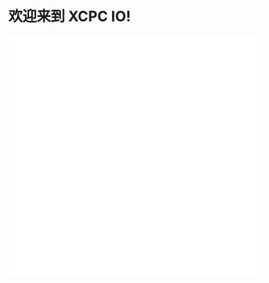<link rel="stylesheet" type="text/css" href="https://cdn.jsdelivr.net/gh/XCPCIO/simple-calendar@1.0.2/simple-calendar.min.css">
<script type="text/javascript" src="https://cdn.jsdelivr.net/gh/XCPCIO/simple-calendar@1.0.2/simple-calendar.min.js"></script>

# 欢迎来到 XCPC IO!

<div style="height:520px;">
<div id='container' style="width:100%; height:480px; background:#fff;"></div>
</div>

<script>
    let mark = {
        '2020-10-17': 'CCPC 6th 秦皇岛站 热身赛',
        '2020-10-18': 'CCPC 6th 秦皇岛站 正式赛',
        '2020-10-24': 'CCPC 6th 威海站 热身赛',
        '2020-10-25': 'CCPC 6th 威海站 正式赛',
        '2020-10-31': 'CCPC 6th 绵阳站 热身赛',
        '2020-11-1': 'CCPC 6th 绵阳站 正式赛',
        '2020-11-7': 'CCPC 6th 长春站 热身赛',
        '2020-11-8': 'CCPC 6th 长春站 正式赛',
        '2020-11-14': '2020ICPC 江西省省赛 热身赛',
        '2020-11-15': '2020ICPC 江西省省赛 正式赛',
        '2020-11-21': 'ICPC 45th 小米 热身赛',
        '2020-11-22': 'ICPC 45th 小米 正式赛',
        '2020-12-12': 'ICPC 45th 上海 热身赛',
        '2020-12-13': 'ICPC 45th 上海 正式赛',
        '2020-12-19': 'ICPC 45th 南京 热身赛',
        '2020-12-20': 'ICPC 45th 南京 正式赛',
        '2020-12-26': 'ICPC 45th 济南 热身赛',
        '2020-12-27': 'ICPC 45th 济南 正式赛',
    };
    let options = {
        width: '100%',
        height: '480px',
        language: 'CH', //语言
        showLunarCalendar: true, //阴历
        showHoliday: true, //休假
        showFestival: true, //节日
        showLunarFestival: true, //农历节日
        showSolarTerm: true, //节气
        showMark: true, //标记
        timeRange: {
            startYear: 1900,
            endYear: 2049
        },
        timeZone: "", //时区
        mark: mark,
        theme: {
            changeAble: false,
            weeks: {
                backgroundColor: '#FBEC9C',
                fontColor: '#4A4A4A',
                fontSize: '20px'
            },
            days: {
                backgroundColor: '#ffffff',
                fontColor: '#565555',
                fontSize: '24px'
            },
            todaycolor: 'orange',
            activeSelectColor: 'orange',
            invalidDays: '#C1C0C0'
        }
    };
    let myCalendar = new SimpleCalendar('#container', options);
</script>
